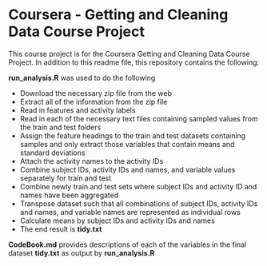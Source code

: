 # Coursera - Getting and Cleaning Data Course Project

This course project is for the Coursera Getting and Cleaning Data Course Project.  In addition to this readme file, this repository
contains the following:

**run_analysis.R** was used to do the following
- Download the necessary zip file from the web
- Extract all of the information from the zip file
- Read in features and activity labels
- Read in each of the necessary text files containing sampled values from the train and test folders
- Assign the feature headings to the train and test datasets containing samples and only extract those variables that contain means and standard deviations
- Attach the activity names to the activity IDs
- Combine subject IDs, activity IDs and names, and variable values separately for train and test
- Combine newly train and test sets where subject IDs and activity ID and names have been aggregated
- Transpose dataset such that all combinations of subject IDs, activity IDs and names, and variable names are represented as individual rows
- Calculate means by subject IDs and activity IDs and names
- The end result is **tidy.txt**
  
**CodeBook.md** provides descriptions of each of the variables in the final dataset **tidy.txt** as output by **run_analysis.R**

